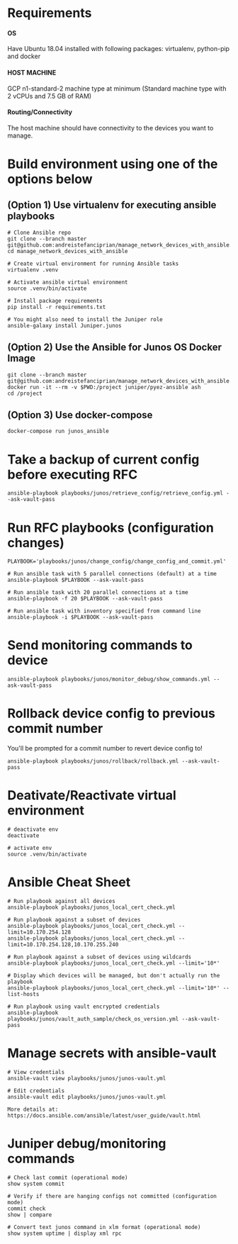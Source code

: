 # Requirements

#### OS
Have Ubuntu 18.04 installed with following packages: virtualenv, python-pip and docker

#### HOST MACHINE
GCP n1-standard-2 machine type at minimum (Standard machine type with 2 vCPUs and 7.5 GB of RAM)

#### Routing/Connectivity
The host machine should have connectivity to the devices you want to manage. 

# Build environment using one of the options below

## (Option 1) Use virtualenv for executing ansible playbooks
```
# Clone Ansible repo
git clone --branch master git@github.com:andreistefanciprian/manage_network_devices_with_ansible.git
cd manage_network_devices_with_ansible

# Create virtual environment for running Ansible tasks
virtualenv .venv

# Activate ansible virtual environment
source .venv/bin/activate

# Install package requirements
pip install -r requirements.txt

# You might also need to install the Juniper role
ansible-galaxy install Juniper.junos
```
## (Option 2) Use the Ansible for Junos OS Docker Image
```
git clone --branch master git@github.com:andreistefanciprian/manage_network_devices_with_ansible.git
docker run -it --rm -v $PWD:/project juniper/pyez-ansible ash
cd /project
```

## (Option 3) Use docker-compose
```buildoutcfg
docker-compose run junos_ansible
```

# Take a backup of current config before executing RFC
```
ansible-playbook playbooks/junos/retrieve_config/retrieve_config.yml --ask-vault-pass
```

# Run RFC playbooks (configuration changes)

```
PLAYBOOK='playbooks/junos/change_config/change_config_and_commit.yml'

# Run ansible task with 5 parallel connections (default) at a time
ansible-playbook $PLAYBOOK --ask-vault-pass

# Run ansible task with 20 parallel connections at a time
ansible-playbook -f 20 $PLAYBOOK --ask-vault-pass

# Run ansible task with inventory specified from command line
ansible-playbook -i $PLAYBOOK --ask-vault-pass
```

# Send monitoring commands to device
```
ansible-playbook playbooks/junos/monitor_debug/show_commands.yml --ask-vault-pass
```

# Rollback device config to previous commit number
You'll be prompted for a commit number to revert device config to!
```
ansible-playbook playbooks/junos/rollback/rollback.yml --ask-vault-pass
```

# Deativate/Reactivate virtual environment
```
# deactivate env
deactivate

# activate env
source .venv/bin/activate
```

# Ansible Cheat Sheet
```
# Run playbook against all devices
ansible-playbook playbooks/junos_local_cert_check.yml

# Run playbook against a subset of devices
ansible-playbook playbooks/junos_local_cert_check.yml --limit=10.170.254.128
ansible-playbook playbooks/junos_local_cert_check.yml --limit=10.170.254.128,10.170.255.240

# Run playbook against a subset of devices using wildcards
ansible-playbook playbooks/junos_local_cert_check.yml --limit='10*'

# Display which devices will be managed, but don't actually run the playbook
ansible-playbook playbooks/junos_local_cert_check.yml --limit='10*' --list-hosts

# Run playbook using vault encrypted credentials
ansible-playbook playbooks/junos/vault_auth_sample/check_os_version.yml --ask-vault-pass

```

# Manage secrets with ansible-vault
```
# View credentials
ansible-vault view playbooks/junos/junos-vault.yml

# Edit credentials
ansible-vault edit playbooks/junos/junos-vault.yml

More details at:
https://docs.ansible.com/ansible/latest/user_guide/vault.html
```

# Juniper debug/monitoring commands
```
# Check last commit (operational mode)
show system commit

# Verify if there are hanging configs not committed (configuration mode)
commit check
show | compare

# Convert text junos command in xlm format (operational mode)
show system uptime | display xml rpc
```